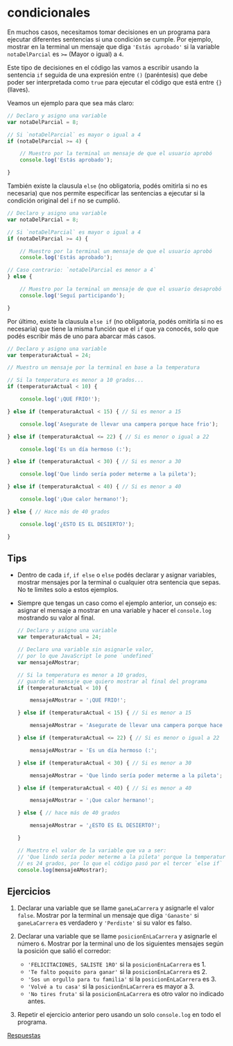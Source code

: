 # condicionales

En muchos casos, necesitamos tomar decisiones en un programa para ejecutar diferentes sentencias si una condición se cumple. Por ejemplo, mostrar en la terminal un mensaje que diga `'Estás aprobado'` si la variable `notaDelParcial` es `>=` (Mayor o igual) a `4`.

Este tipo de decisiones en el código las vamos a escribir usando la sentencia `if` seguida de una expresión entre `()` (paréntesis) que debe poder ser interpretada como `true` para ejecutar el código que está entre `{}` (llaves).

Veamos un ejemplo para que sea más claro:

```javascript
// Declaro y asigno una variable
var notaDelParcial = 8;

// Si `notaDelParcial` es mayor o igual a 4
if (notaDelParcial >= 4) {

    // Muestro por la terminal un mensaje de que el usuario aprobó
    console.log('Estás aprobado');

}
```

También existe la clausula `else` (no obligatoria, podés omitirla si no es necesaria) que nos permite especificar las sentencias a ejecutar si la condición original del `if` no se cumplió.

```javascript
// Declaro y asigno una variable
var notaDelParcial = 8;

// Si `notaDelParcial` es mayor o igual a 4
if (notaDelParcial >= 4) {

    // Muestro por la terminal un mensaje de que el usuario aprobó
    console.log('Estás aprobado');

// Caso contrario: `notaDelParcial es menor a 4`
} else {

    // Muestro por la terminal un mensaje de que el usuario desaprobó
    console.log('Seguí participando');

}
```

Por último, existe la clausula `else if` (no obligatoria, podés omitirla si no es necesaria) que tiene la misma función que el `if` que ya conocés, solo que podés escribir más de uno para abarcar más casos.

```javascript
// Declaro y asigno una variable
var temperaturaActual = 24;

// Muestro un mensaje por la terminal en base a la temperatura

// Si la temperatura es menor a 10 grados...
if (temperaturaActual < 10) {

    console.log('¡QUE FRIO!');

} else if (temperaturaActual < 15) { // Si es menor a 15

    console.log('Asegurate de llevar una campera porque hace frio');

} else if (temperaturaActual <= 22) { // Si es menor o igual a 22

    console.log('Es un día hermoso (:');

} else if (temperaturaActual < 30) { // Si es menor a 30

    console.log('Que lindo sería poder meterme a la pileta');

} else if (temperaturaActual < 40) { // Si es menor a 40

    console.log('¡Que calor hermano!');

} else { // Hace más de 40 grados

    console.log('¿ESTO ES EL DESIERTO?');

}
```

## Tips

* Dentro de cada `if`, `if else` o `else` podés declarar y asignar variables, mostrar mensajes por la terminal o cualquier otra sentencia que sepas. No te limites solo a estos ejemplos.
* Siempre que tengas un caso como el ejemplo anterior, un consejo es: asignar el mensaje a mostrar en una variable y hacer el `console.log` mostrando su valor al final.

    ```javascript
    // Declaro y asigno una variable
    var temperaturaActual = 24;

    // Declaro una variable sin asignarle valor,
    // por lo que JavaScript le pone `undefined`
    var mensajeAMostrar;

    // Si la temperatura es menor a 10 grados,
    // guardo el mensaje que quiero mostrar al final del programa
    if (temperaturaActual < 10) {

        mensajeAMostrar = '¡QUE FRIO!';

    } else if (temperaturaActual < 15) { // Si es menor a 15

        mensajeAMostrar = 'Asegurate de llevar una campera porque hace frio';

    } else if (temperaturaActual <= 22) { // Si es menor o igual a 22

        mensajeAMostrar = 'Es un día hermoso (:';

    } else if (temperaturaActual < 30) { // Si es menor a 30

        mensajeAMostrar = 'Que lindo sería poder meterme a la pileta';

    } else if (temperaturaActual < 40) { // Si es menor a 40

        mensajeAMostrar = '¡Que calor hermano!';

    } else { // hace más de 40 grados

        mensajeAMostrar = '¿ESTO ES EL DESIERTO?';

    }

    // Muestro el valor de la variable que va a ser:
    // 'Que lindo sería poder meterme a la pileta' porque la temperatura
    // es 24 grados, por lo que el código pasó por el tercer `else if`
    console.log(mensajeAMostrar);
    ```

## Ejercicios

1. Declarar una variable que se llame `ganeLaCarrera` y asignarle el valor `false`. Mostrar por la terminal un mensaje que diga `'Ganaste'` si `ganeLaCarrera` es verdadero y `'Perdiste'` si su valor es falso.
1. Declarar una variable que se llame `posicionEnLaCarrera` y asignarle el número `6`. Mostrar por la terminal uno de los siguientes mensajes según la posición que salió el corredor:

    * `'FELICITACIONES, SALISTE 1RO'` si la `posicionEnLaCarrera` es 1.
    * `'Te falto poquito para ganar'` si la `posicionEnLaCarrera` es 2.
    * `'Sos un orgullo para tu familia'` si la `posicionEnLaCarrera` es 3.
    * `'Volvé a tu casa'` si la `posicionEnLaCarrera` es mayor a 3.
    * `'No tires fruta'` si la `posicionEnLaCarrera` es otro valor no indicado antes.
1. Repetir el ejercicio anterior pero usando un solo `console.log` en todo el programa.

[Respuestas](/respuestas/05.js)
